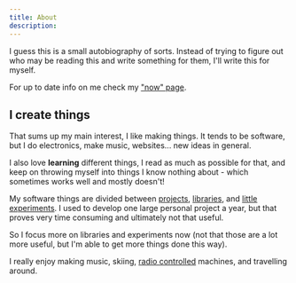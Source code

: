 ```yaml
---
title: About
description:
---
```


I guess this is a small autobiography of sorts. Instead of trying to figure out who may be reading this and write something for them, I'll write this for myself.

For up to date info on me check my ["now" page](/now).

## I create things

That sums up my main interest, I like making things. It tends to be software, but I do electronics, make music, websites... new ideas in general.

I also love **learning** different things, I read as much as possible for that, and keep on throwing myself into things I know nothing about - which sometimes works well and mostly doesn't!

My software things are divided between [projects](/projects), [libraries](https://github.com/aurbano), and [little experiments](/labs). I used to develop one large personal project a year, but that proves very time consuming and ultimately not that useful.

So I focus more on libraries and experiments now (not that those are a lot more useful, but I'm able to get more things done this way).

I really enjoy making music, skiing, [radio controlled](/categories/RC/) machines, and travelling around.
